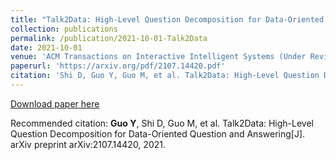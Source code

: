 ```yaml
---
title: "Talk2Data: High-Level Question Decomposition for Data-Oriented Question and Answering"
collection: publications
permalink: /publication/2021-10-01-Talk2Data
date: 2021-10-01
venue: 'ACM Transactions on Interactive Intelligent Systems (Under Review)'
paperurl: 'https://arxiv.org/pdf/2107.14420.pdf'
citation: 'Shi D, Guo Y, Guo M, et al. Talk2Data: High-Level Question Decomposition for Data-Oriented Question and Answering[J]. arXiv preprint arXiv:2107.14420, 2021.'
---
```


<a href='https://arxiv.org/pdf/2107.14420.pdf'>Download paper here</a>

Recommended citation: **Guo Y**, Shi D, Guo M, et al. Talk2Data: High-Level Question Decomposition for Data-Oriented Question and Answering[J]. arXiv preprint arXiv:2107.14420, 2021.